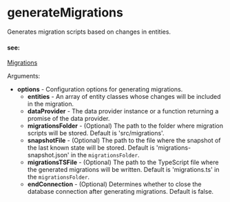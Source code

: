# generateMigrations
Generates migration scripts based on changes in entities.
   
   
   #### see:
   [Migrations](https://remult.dev/docs/migrations.html)

Arguments:
* **options** - Configuration options for generating migrations.
   * **entities** - An array of entity classes whose changes will be included in the migration.
   * **dataProvider** - The data provider instance or a function returning a promise of the data provider.
   * **migrationsFolder** - (Optional) The path to the folder where migration scripts will be stored. Default is 'src/migrations'.
   * **snapshotFile** - (Optional) The path to the file where the snapshot of the last known state will be stored. Default is 'migrations-snapshot.json' in the `migrationsFolder`.
   * **migrationsTSFile** - (Optional) The path to the TypeScript file where the generated migrations will be written. Default is 'migrations.ts' in the `migrationsFolder`.
   * **endConnection** - (Optional) Determines whether to close the database connection after generating migrations. Default is false.
